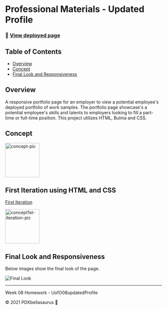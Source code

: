 # Professional Materials - Updated Profile 

### 🚀 [View deployed page](https://pdxbellasaurus.github.io/UofO08updatedProfile/)

## Table of Contents
* [Overview](#Overview)
* [Concept](#Concept)
* [Final Look and Responsiveness](#final-look-and-responsiveness)
## Overview
A responsive portfolio page for an employer to view a potential employee's deployed portfolio of work samples. The portfolio page showcase's a potential employee's skills and talents to employers looking to fill a part-time or full-time position. This project utilizes HTML, Bulma and CSS. 

## Concept

<img width="110" alt="concept-pic" src="https://user-images.githubusercontent.com/74746211/119243338-9186b380-bb1a-11eb-9029-12b0551cb7f3.PNG"> 

## First Iteration using HTML and CSS

[First Iteration]()

<img width="110" alt="concept1st-iteration-pic" src="https://user-images.githubusercontent.com/74746211/119326268-92146c80-bc36-11eb-8dcd-ac8635748956.PNG"> 

## Final Look and Responsiveness

 Below images show the final look of the page. 

![Final Look]()

-------------------------------


Week 08 Homework - UofO08updatedProfile

 © 2021 PDXbellasaurus :sauropod: